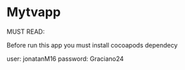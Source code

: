 # Mytvapp

MUST READ:

Before run this app you must install cocoapods dependecy

user: jonatanM16
password: Graciano24
